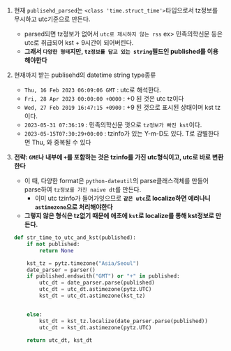 1. 현재 `publisehd_parsed`는 `<class 'time.struct_time'>`타입으로서 tz정보를 무시하고 utc기준으로 만든다.
    - parsed되면 tz정보가 없어서 `utc로 제시하지 않는 rss` ex> 민족의학신문 등은 utc로 취급되어 kst + 9시간이 되어버린다.
    - **그래서 `다양한 형태`지만, `tz정보를 담고 있는 string`필드인 published를 이용해야한다**

2. 현재까지 받는 publisehd의 datetime string type종류
    - `Thu, 16 Feb 2023 06:09:06 GMT` : utc로 해석한다.
    - `Fri, 28 Apr 2023 00:00:00 +0000` : +0 된 것은 utc tz이다
    - `Wed, 27 Feb 2019 16:47:15 +0900` : +9 된 것으로 표시된 상태이며 kst tz이다.
    - `2023-05-31 07:36:19` : 민족의학신문 껏으로 `tz정보가 빠진 kst`이다.
    - `2023-05-15T07:30:29+00:00` : tzinfo가 있는 Y-m-D도 있다. T로 감별한다면 Thu, 와 중복될 수 있다

3. **전략: `GME`나 내부에 `+`를 포함하는 것은 tzinfo를 가진 utc형식이고, utc로 바로 변환한다**
    - 이 때, 다양한 format은 `python-dateutil`의 parse클래스객체를 만들어 parse하여 `tz정보를 가진 naive dt`를 만든다.
        - 이미 utc tzinfo가 들어가잇으므로 **`같은 utc`로 localize하면 에러나니 `astimezone`으로 처리해야한다** 
    - **그렇지 않은 형식은 tz없기 때문에 애초에 `kst`로 localize를 통해 kst정보로 만든다.**
    ```python
    def str_time_to_utc_and_kst(published):
        if not published:
            return None
    
        kst_tz = pytz.timezone("Asia/Seoul")
        date_parser = parser()
        if published.endswith("GMT") or "+" in published:
            utc_dt = date_parser.parse(published)
            utc_dt = utc_dt.astimezone(pytz.UTC)
            kst_dt = utc_dt.astimezone(kst_tz)
    
    
        else:
            kst_dt = kst_tz.localize(date_parser.parse(published))
            utc_dt = kst_dt.astimezone(pytz.UTC)
    
        return utc_dt, kst_dt
    ```